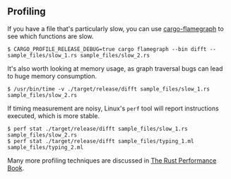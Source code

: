 ## Profiling

If you have a file that's particularly slow, you can use
[cargo-flamegraph](https://github.com/flamegraph-rs/flamegraph) to see
which functions are slow.

```
$ CARGO_PROFILE_RELEASE_DEBUG=true cargo flamegraph --bin difft -- sample_files/slow_1.rs sample_files/slow_2.rs
```

It's also worth looking at memory usage, as graph traversal bugs can
lead to huge memory consumption.

```
$ /usr/bin/time -v ./target/release/difft sample_files/slow_1.rs sample_files/slow_2.rs
```

If timing measurement are noisy, Linux's `perf` tool will report
instructions executed, which is more stable.

```
$ perf stat ./target/release/difft sample_files/slow_1.rs sample_files/slow_2.rs
$ perf stat ./target/release/difft sample_files/typing_1.ml sample_files/typing_2.ml
```

Many more profiling techniques are discussed in [The Rust Performance
Book](https://nnethercote.github.io/perf-book/).
